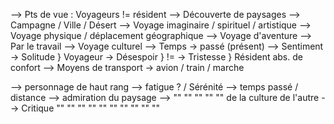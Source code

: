 	

--> Pts de vue : Voyageurs != résident
--> Découverte de paysages --> Campagne / Ville / Désert
--> Voyage imaginaire / spirituel / artistique
--> Voyage physique / déplacement géographique
--> Voyage d'aventure
--> Par le travail
--> Voyage culturel
--> Temps -> passé (présent)
--> Sentiment -> Solitude    }     Voyageur
                       -> Désespoir }           !=
                       -> Tristesse   }      Résident
                       abs. de confort
--> Moyens de transport -> avion / train / marche




--> personnage de haut rang
--> fatigue ? / Sérénité
--> temps passé / distance
--> admiration  du paysage
--> "" "" "" "" ""  de la culture de l'autre
--> Critique        "" "" "" "" "" "" "" "" "" ""

